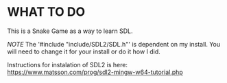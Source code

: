 # WHAT TO DO

This is a Snake Game as a way to learn SDL. 

*NOTE* The '#include "include/SDL2/SDL.h"' is dependent on my install. You will need to change it for your install or do it how I did.

Instructions for instalation of SDL2 is here: https://www.matsson.com/prog/sdl2-mingw-w64-tutorial.php
